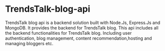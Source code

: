 # TrendsTalk-blog-api
TrendsTalk blog api is a backend solution built with Node.Js, Express.Js and MongoDB. It provides the backend for TrendsTalk blog. This api includes all the backend functionalities for TrendsTalk blog. Including user authentication, blog management, content recommendation,hosting and managing bloggers etc.
